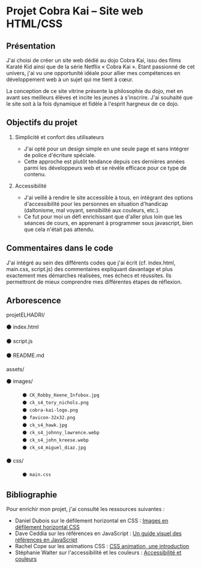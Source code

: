 # Projet Cobra Kai – Site web HTML/CSS

## Présentation 

J'ai choisi de créer un site web dédié au dojo Cobra Kai, issu des films Karaté Kid ainsi que de la série Netflix « Cobra Kai ». Etant passionné de cet univers, j'ai vu une opportunité idéale pour allier mes compétences en développement web à un sujet qui me tient à cœur.

La conception de ce site vitrine présente la philosophie du dojo, met en avant ses meilleurs élèves et incite les jeunes à s'inscrire. J'ai souhaité que le site soit à la fois dynamique et fidèle à l'esprit hargneux de ce dojo.

## Objectifs du projet 

1. Simplicité et confort des utilisateurs
   - J'ai opté pour un design simple en une seule page et sans intégrer de police d'écriture spéciale. 
   - Cette approche est plutôt tendance depuis ces dernières années parmi les développeurs web et se révèle efficace pour ce type de contenu. 

2. Accessibilité 
   - J'ai veillé à rendre le site accessible à tous, en intégrant des options d'accessibilité pour les personnes en situation d'handicap (daltonisme, mal voyant, sensibilité aux couleurs, etc.). 
   - Ce fut pour moi un défi enrichissant que d'aller plus loin que les séances de cours, en apprenant à programmer sous javascript, bien que cela n'était pas attendu. 

## Commentaires dans le code

J'ai intégré au sein des différents codes que j'ai écrit (cf. index.html, main.css, script.js) des commentaires expliquant davantage et plus exactement mes démarches réalisées, mes échecs et réussites. Ils permettront de mieux comprendre mes différentes étapes de réflexion.

## Arborescence 

projetELHADRI/

⚫ index.html

⚫ script.js

⚫ README.md

assets/

  ⚫ images/

          ⚫ CK_Robby_Keene_Infobox.jpg
          ⚫ ck_s4_tory_nichols.png
          ⚫ cobra-kai-logo.png
          ⚫ favicon-32x32.png
          ⚫ ck_s4_hawk.jpg
          ⚫ ck_s4_johnny_lawrence.webp
          ⚫ ck_s4_john_kreese.webp
          ⚫ ck_s4_miguel_diaz.jpg

  ⚫ css/

          ⚫ main.css


## Bibliographie

Pour enrichir mon projet, j'ai consulté les ressources suivantes :
- Daniel Dubois sur le défilement horizontal en CSS : [Images en défilement horizontal CSS](https://web-eau.net/blog/images-defilement-horizontal-css) 
- Dave Ceddia sur les références en JavaScript : [Un guide visuel des références en JavaScript](https://la-cascade.io/articles/un-guide-visuel-des-references-en-javascript)
- Rachel Cope sur les animations CSS : [CSS animation, une introduction](https://la-cascade.io/articles/css-animation-une-introduction) 
- Stéphanie Walter sur l'accessibilité et les couleurs : [Accessibilité et couleurs](https://stephaniewalter.design/fr/blog/accessibilite-et-couleurs-outils-et-ressources-pour-concevoir-des-produits-accessible/)
